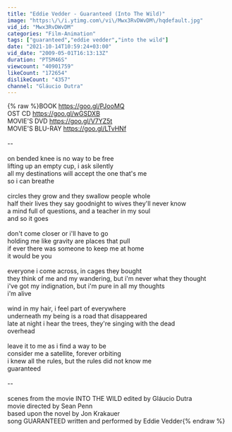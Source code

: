 ```yaml
---
title: "Eddie Vedder - Guaranteed (Into The Wild)"
image: "https:\/\/i.ytimg.com\/vi\/Mwx3RvDWvDM\/hqdefault.jpg"
vid_id: "Mwx3RvDWvDM"
categories: "Film-Animation"
tags: ["guaranteed","eddie vedder","into the wild"]
date: "2021-10-14T10:59:24+03:00"
vid_date: "2009-05-01T16:13:13Z"
duration: "PT5M46S"
viewcount: "40901759"
likeCount: "172654"
dislikeCount: "4357"
channel: "Gláucio Dutra"
---
```

{% raw %}BOOK <a rel="nofollow" target="blank" href="https://goo.gl/PJooMQ">https://goo.gl/PJooMQ</a><br />OST CD <a rel="nofollow" target="blank" href="https://goo.gl/wGSDXB">https://goo.gl/wGSDXB</a><br />MOVIE'S DVD <a rel="nofollow" target="blank" href="https://goo.gl/V7YZ5t">https://goo.gl/V7YZ5t</a><br />MOVIE'S BLU-RAY <a rel="nofollow" target="blank" href="https://goo.gl/LTvHNf">https://goo.gl/LTvHNf</a><br /><br />--<br /><br />on bended knee is no way to be free<br />lifting up an empty cup, i ask silently<br />all my destinations will accept the one that's me<br />so i can breathe<br /><br />circles they grow and they swallow people whole<br />half their lives they say goodnight to wives they'll never know<br />a mind full of questions, and a teacher in my soul<br />and so it goes<br /><br />don't come closer or i'll have to go<br />holding me like gravity are places that pull<br />if ever there was someone to keep me at home<br />it would be you<br /><br />everyone i come across, in cages they bought<br />they think of me and my wandering, but i'm never what they thought<br />i've got my indignation, but i'm pure in all my thoughts<br />i'm alive<br /><br />wind in my hair, i feel part of everywhere<br />underneath my being is a road that disappeared<br />late at night i hear the trees, they're singing with the dead<br />overhead<br /><br />leave it to me as i find a way to be<br />consider me a satellite, forever orbiting<br />i knew all the rules, but the rules did not know me<br />guaranteed<br /><br />--<br /><br />scenes from the movie INTO THE WILD edited by Gláucio Dutra<br />movie directed by Sean Penn<br />based upon the novel by Jon Krakauer<br />song GUARANTEED written and performed by Eddie Vedder{% endraw %}
